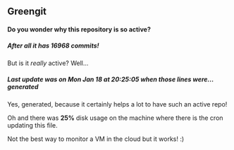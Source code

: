 ## Greengit

#### Do you wonder why this repository is so active?

##### After all it has 16968 commits!

But is it *really* active? Well...

##### Last update was on Mon Jan 18 at 20:25:05 when those lines were... generated

Yes, generated, because it certainly helps a lot to have such an active repo!

Oh and there was **25%** disk usage on the machine
where there is the cron updating this file.

Not the best way to monitor a VM in the cloud but it works! :)
